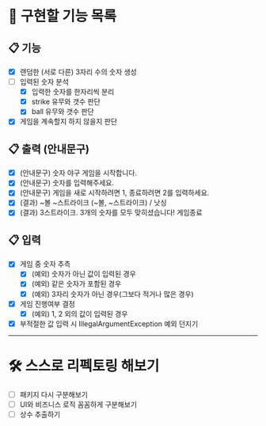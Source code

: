 # 🚀 구현할 기능 목록
## 📋 기능
- [X] 랜덤한 (서로 다른) 3자리 수의 숫자 생성
- [ ] 입력된 숫자 분석
    - [x] 입력한 숫자를 한자리씩 분리
    - [x] strike 유무와 갯수 판단
    - [x] ball 유무와 갯수 판단
- [x] 게임을 계속할지 하지 않을지 판단

## 📋 출력 (안내문구)
- [x] (안내문구) 숫자 야구 게임을 시작합니다.
- [x] (안내문구) 숫자를 입력해주세요.
- [x] (안내문구) 게임을 새로 시작하려면 1, 종료하려면 2를 입력하세요.
- [x] (결과) ~볼 ~스트라이크 (~볼, ~스트라이크) / 낫싱
- [x] (결과) 3스트라이크. 3개의 숫자를 모두 맞히셨습니다! 게임종료

## 📋 입력
- [x] 게임 중 숫자 추측
   - [x] (예외) 숫자가 아닌 값이 입력된 경우
   - [x] (예외) 같은 숫자가 포함된 경우
   - [x] (예외) 3자리 숫자가 아닌 경우(그보다 적거나 많은 경우)
- [x] 게임 진행여부 결정
   - [x] (예외) 1, 2 외의 값이 입력된 경우
- [x] 부적절한 값 입력 시 IllegalArgumentException 예외 던지기

* * * 
# 🛠️ 스스로 리펙토링 해보기
- [ ] 패키지 다시 구분해보기
- [ ] UI와 비즈니스 로직 꼼꼼하게 구분해보기
- [ ] 상수 추출하기
